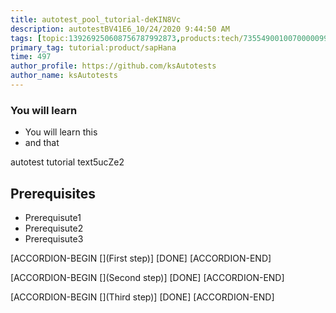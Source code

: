 ```yaml
---
title: autotest_pool_tutorial-deKIN8Vc
description: autotestBV41E6_10/24/2020 9:44:50 AM
tags: [topic:139269250608756787992873,products:tech/73554900100700000996,tutorial:experience/advanced]
primary_tag: tutorial:product/sapHana
time: 497
author_profile: https://github.com/ksAutotests
author_name: ksAutotests
---
```

### You will learn
- You will learn this
- and that

autotest tutorial text5ucZe2

## Prerequisites
- Prerequisute1
- Prerequisute2
- Prerequisute3

[ACCORDION-BEGIN [](First step)]
[DONE]
[ACCORDION-END]

[ACCORDION-BEGIN [](Second step)]
[DONE]
[ACCORDION-END]

[ACCORDION-BEGIN [](Third step)]
[DONE]
[ACCORDION-END]

